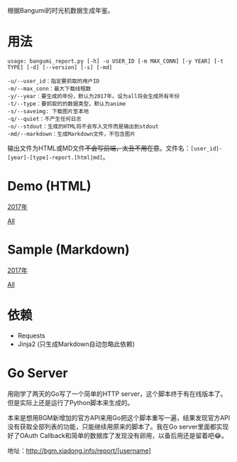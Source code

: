 根据Bangumi的时光机数据生成年鉴。

# 用法

```
usage: bangumi_report.py [-h] -u USER_ID [-m MAX_CONN] [-y YEAR] [-t TYPE] [-d] [--version] [-s] [-md]

-u/--user_id：指定要抓取的用户ID
-m/--max_conn：最大下载线程数
-y/--year：要生成的年份，默认为2017年。设为all将会生成所有年份
-t/--type：要抓取的的数据类型，默认为anime
-s/--saveimg: 下载图片至本地
-q/--quiet：不产生任何日志
-o/--stdout：生成的HTML将不会写入文件而是输出到stdout
-md/--markdown：生成Markdown文件，不包含图片
```

输出文件为HTML或MD文件~~不会写前端，太丑不用在意~~。文件名：`[user_id]-[year]-[type]-report.[html|md]`。

# Demo (HTML)

[2017年](http://bgm.xiadong.info/report/xiadong1994?year=2017)

[All](http://bgm.xiadong.info/report/xiadong1994?year=all)

# Sample (Markdown)

[2017年](https://github.com/MichaelMai2000/bangumi_yearly_report/blob/master/xiadong1994-2017-anime-report.md)

[All](https://github.com/MichaelMai2000/bangumi_yearly_report/blob/master/xiadong1994-all-anime-report.md)

# 依赖

- Requests
- Jinja2 (只生成Markdown自动忽略此依赖)

# Go Server

 用刚学了两天的Go写了一个简单的HTTP server，这个脚本终于有在线版本了。但是实际上还是运行了Python脚本来生成的。

 本来是想用BGM新增加的官方API来用Go把这个脚本重写一遍，结果发现官方API没有获取全部列表的功能，只能继续用原来的脚本了。我在Go server里面都实现好了OAuth Callback和简单的数据库了发现没有卵用，以备后用还是留着吧😂。

 地址：http://bgm.xiadong.info/report/[username]
